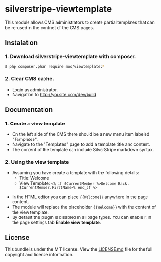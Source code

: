 silverstripe-viewtemplate
=========================

This module allows CMS administrators to create partial templates that can be re-used in the contnet of the CMS pages.

## Instalation

### 1. Download silverstripe-viewtemplate with composer.

``` bash
$ php composer.phar require moo/viewtemplate:*
```

### 2. Clear CMS cache.
* Login as administrator.
* Navigation to http://yousite.com/dev/build

## Documentation

### 1. Create a view template
* On the left side of the CMS there should be a new menu item labeled "Templates".
* Navigate to the "Templates" page to add a template title and content.
* The content of the template can include SilverStripe markdown syntax.

### 2. Using the view template
* Assuming you have create a template with the following details:
    - Title: Welcome
    - View Template: `<% if $CurrentMember %>Welcome Back, $CurrentMember.FirstName<% end_if %>`
- In the HTML editor you can place `{{Welcome}}` anywhere in the page content.
- The module will replace the placeholder `{{Welcome}}` with the content of the view template.
- By default the plugin is disabled in all page types. You can enable it in the page settings tab **Enable view template**.

## License

This bundle is under the MIT license. View the [LICENSE.md](LICENSE.md) file for the full copyright and license information.